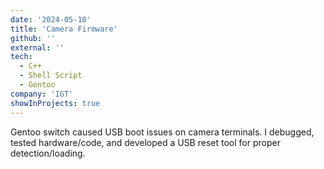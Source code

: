 ```yaml
---
date: '2024-05-10'
title: 'Camera Firmware'
github: ''
external: ''
tech:
  - C++
  - Shell Script
  - Gentoo
company: 'IGT'
showInProjects: true
---
```


Gentoo switch caused USB boot issues on camera terminals. I debugged, tested hardware/code, and developed a USB reset tool for proper detection/loading.
